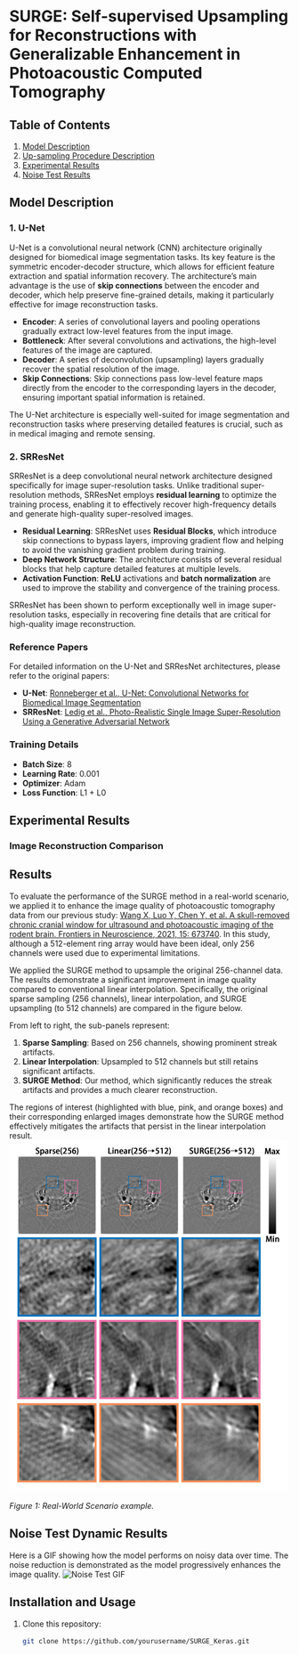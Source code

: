 # SURGE: Self-supervised Upsampling for Reconstructions with Generalizable Enhancement in Photoacoustic Computed Tomography

## Table of Contents
1. [Model Description](#method-description)
2. [Up-sampling Procedure Description](#method-description)
3. [Experimental Results](#experimental-results)
4. [Noise Test Results](#noise-test-dynamic-results)




## Model Description
### 1. **U-Net**
U-Net is a convolutional neural network (CNN) architecture originally designed for biomedical image segmentation tasks. Its key feature is the symmetric encoder-decoder structure, which allows for efficient feature extraction and spatial information recovery. The architecture’s main advantage is the use of **skip connections** between the encoder and decoder, which help preserve fine-grained details, making it particularly effective for image reconstruction tasks.

- **Encoder**: A series of convolutional layers and pooling operations gradually extract low-level features from the input image.
- **Bottleneck**: After several convolutions and activations, the high-level features of the image are captured.
- **Decoder**: A series of deconvolution (upsampling) layers gradually recover the spatial resolution of the image.
- **Skip Connections**: Skip connections pass low-level feature maps directly from the encoder to the corresponding layers in the decoder, ensuring important spatial information is retained.

The U-Net architecture is especially well-suited for image segmentation and reconstruction tasks where preserving detailed features is crucial, such as in medical imaging and remote sensing.

### 2. **SRResNet**
SRResNet is a deep convolutional neural network architecture designed specifically for image super-resolution tasks. Unlike traditional super-resolution methods, SRResNet employs **residual learning** to optimize the training process, enabling it to effectively recover high-frequency details and generate high-quality super-resolved images.

- **Residual Learning**: SRResNet uses **Residual Blocks**, which introduce skip connections to bypass layers, improving gradient flow and helping to avoid the vanishing gradient problem during training.
- **Deep Network Structure**: The architecture consists of several residual blocks that help capture detailed features at multiple levels.
- **Activation Function**: **ReLU** activations and **batch normalization** are used to improve the stability and convergence of the training process.

SRResNet has been shown to perform exceptionally well in image super-resolution tasks, especially in recovering fine details that are critical for high-quality image reconstruction.

### Reference Papers
For detailed information on the U-Net and SRResNet architectures, please refer to the original papers:

- **U-Net**: [Ronneberger et al., U-Net: Convolutional Networks for Biomedical Image Segmentation](https://arxiv.org/abs/1505.04597)
- **SRResNet**: [Ledig et al., Photo-Realistic Single Image Super-Resolution Using a Generative Adversarial Network](https://arxiv.org/abs/1609.04802)

### Training Details
- **Batch Size**: 8
- **Learning Rate**: 0.001
- **Optimizer**: Adam
- **Loss Function**: L1 + L0

## Experimental Results
### Image Reconstruction Comparison
## Results

To evaluate the performance of the SURGE method in a real-world scenario, we applied it to enhance the image quality of photoacoustic tomography data from our previous study: [Wang X, Luo Y, Chen Y, et al. A skull-removed chronic cranial window for ultrasound and photoacoustic imaging of the rodent brain. Frontiers in Neuroscience, 2021, 15: 673740](https://www.frontiersin.org/journals/neuroscience/articles/10.3389/fnins.2021.673740/full). In this study, although a 512-element ring array would have been ideal, only 256 channels were used due to experimental limitations.

We applied the SURGE method to upsample the original 256-channel data. The results demonstrate a significant improvement in image quality compared to conventional linear interpolation. Specifically, the original sparse sampling (256 channels), linear interpolation, and SURGE upsampling (to 512 channels) are compared in the figure below.

From left to right, the sub-panels represent:
1. **Sparse Sampling**: Based on 256 channels, showing prominent streak artifacts.
2. **Linear Interpolation**: Upsampled to 512 channels but still retains significant artifacts.
3. **SURGE Method**: Our method, which significantly reduces the streak artifacts and provides a much clearer reconstruction.

The regions of interest (highlighted with blue, pink, and orange boxes) and their corresponding enlarged images demonstrate how the SURGE method effectively mitigates the artifacts that persist in the linear interpolation result.
<img src="Wang_Compare.jpg" alt="Sparse Sampling, Linear Interpolation, and SURGE Results" width="500"/>

*Figure 1: Real-World Scenario example.*


## Noise Test Dynamic Results
Here is a GIF showing how the model performs on noisy data over time. The noise reduction is demonstrated as the model progressively enhances the image quality.
![Noise Test GIF](path/to/your_noise_test.gif)

## Installation and Usage
1. Clone this repository:
   ```bash
   git clone https://github.com/yourusername/SURGE_Keras.git
